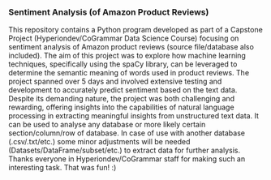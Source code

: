 ### Sentiment Analysis (of Amazon Product Reviews)
This repository contains a Python program developed as part of a Capstone Project (Hyperiondev/CoGrammar Data Science Course) 
focusing on sentiment analysis of Amazon product reviews (source file/database also included). The aim of this project was to 
explore how machine learning techniques, specifically using the spaCy library, can be leveraged to determine the semantic 
meaning of words used in product reviews. The project spanned over 5 days and involved extensive testing and development to 
accurately predict sentiment based on the text data. Despite its demanding nature, the project was both challenging and 
rewarding, offering insights into the capabilities of natural language processing in extracting meaningful insights from 
unstructured text data. It can be used to analyse any database or more likely certain section/column/row of database. In 
case of use with another database (.csv/.txt/etc.) some minor adjustments will be needed (Datasets/DataFrame/subset/etc.) 
to extract data for further analysis. Thanks everyone in Hyperiondev/CoGrammar staff for making such an interesting task. 
That was fun! :)
